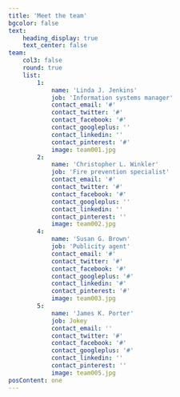```yaml
---
title: 'Meet the team'
bgcolor: false
text:
    heading_display: true
    text_center: false
team:
    col3: false
    round: true
    list:
        1:
            name: 'Linda J. Jenkins'
            job: 'Information systems manager'
            contact_email: '#'
            contact_twitter: '#'
            contact_facebook: '#'
            contact_googleplus: ''
            contact_linkedin: ''
            contact_pinterest: '#'
            image: team001.jpg
        2:
            name: 'Christopher L. Winkler'
            job: 'Fire prevention specialist'
            contact_email: '#'
            contact_twitter: '#'
            contact_facebook: '#'
            contact_googleplus: ''
            contact_linkedin: ''
            contact_pinterest: ''
            image: team002.jpg
        4:
            name: 'Susan G. Brown'
            job: 'Publicity agent'
            contact_email: '#'
            contact_twitter: '#'
            contact_facebook: '#'
            contact_googleplus: '#'
            contact_linkedin: '#'
            contact_pinterest: '#'
            image: team003.jpg
        5:
            name: 'James K. Porter'
            job: Jokey
            contact_email: ''
            contact_twitter: '#'
            contact_facebook: '#'
            contact_googleplus: '#'
            contact_linkedin: ''
            contact_pinterest: ''
            image: team005.jpg
posContent: one
---
```


